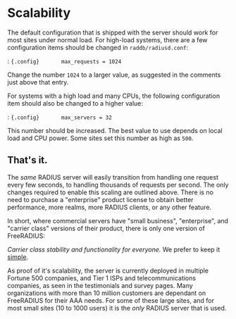 Scalability
===========

The default configuration that is shipped with the server should work
for most sites under normal load. For high-load systems, there are a few
configuration items should be changed in `raddb/radiusd.conf`:

:   ``` {.config}
          max_requests = 1024
    ```

Change the number `1024` to a larger value, as suggested in the comments
just above that entry.

For systems with a high load and many CPUs, the following configuration
item should also be changed to a higher value:

:   ``` {.config}
          max_servers = 32
    ```

This number should be increased. The best value to use depends on local
load and CPU power. Some sites set this number as high as `500`.

That's it.
----------

The *same* RADIUS server will easily transition from handling one
request every few seconds, to handling thousands of requests per second.
The only changes required to enable this scaling are outlined above.
There is no need to purchase a "enterprise" product license to obtain
better performance, more realms, more RADIUS clients, or any other
feature.

In short, where commercial servers have "small business", "enterprise",
and "carrier class" versions of their product, there is only one version
of FreeRADIUS:

*Carrier class stability and functionality for everyone.*
We prefer to keep it [simple](Simple).

As proof of it's scalability, the server is currently deployed in
multiple Fortune 500 companies, and Tier 1 ISPs and
telecommunications companies, as seen in the testimonials and
survey pages. Many organizations with more than 10 million
customers are dependant on FreeRADIUS for their AAA needs. For
some of these large sites, and for most small sites (10 to 1000
users) it is the *only* RADIUS server that is used.
